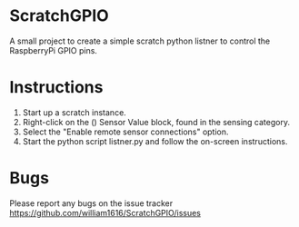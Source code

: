 ScratchGPIO
===========
A small project to create a simple scratch python listner to control the RaspberryPi GPIO pins.

Instructions
============
1) Start up a scratch instance. 
2) Right-click on the () Sensor Value block, found in the sensing category.
3) Select the "Enable remote sensor connections" option.
4) Start the python script listner.py and follow the on-screen instructions.

Bugs
====
Please report any bugs on the issue tracker https://github.com/william1616/ScratchGPIO/issues